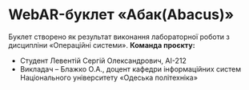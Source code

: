 # WebAR-буклет «Абак(Abacus)»
Буклет створено як результат виконання лабораторної роботи з дисципліни «Операційні системи».
**Команда проєкту:**
- Студент Левентій Сергій Олександрович, АІ-212
- Викладач – Блажко О.А., доцент кафедри інформаційних систем Національного
університету «Одеська політехніка»
